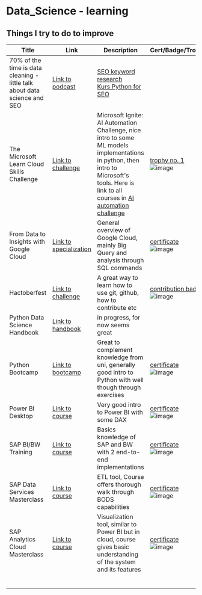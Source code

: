 # Data_Science - learning
## Things I try to do to improve


[comment]: <> (For easier editing:)
[comment]: <> (Links:)
[comment]: <> ([])

|  Title | Link  | Description  | Cert/Badge/Trophy  |
|--|--|--|--|
| 70% of the time is data cleaning - little talk about data science and SEO  | [Link to podcast](https://www.youtube.com/watch?v=MQmMfuTzyA0)  |  [SEO keyword research](https://code.markedmondson.me/search-console-google-analytics-r-keyword-research/) <br />  [Kurs Python for SEO](https://www.jcchouinard.com/python-for-seo/) |   |
| The Microsoft Learn Cloud Skills Challenge | [Link to challenge](https://www.microsoft.com/en-US/cloudskillschallenge/ignite/registration/2022)  | Microsoft Ignite: AI Automation Challenge, nice intro to some ML models implementations in python, then intro to Microsoft's tools. Here is link to all courses in [AI automation challenge](https://learn.microsoft.com/pl-pl/users/cloudskillschallenge/collections/o1qrb5wedm52?WT.mc_id=cloudskillschallenge_8aee1e58-eeb8-409f-b0d0-d15afcc8045c)| [trophy no. 1](https://learn.microsoft.com/en-us/training/achievements/learn.wwl.create-machine-learn-models.trophy?username=MarekKu-5275'>)<br/> ![image](https://user-images.githubusercontent.com/49692939/202159623-f08c5e19-05ca-43b7-a450-cfb62edbe026.png)   |
|  From Data to Insights with Google Cloud | [Link to specialization](https://www.coursera.org/specializations/from-data-to-insights-google-cloud-platform)  | General overview of Google Cloud, mainly Big Query and analysis through SQL commands  | [certificate](https://coursera.org/share/0eb8324b8c0964d41ef4b691ac925607)<br/> ![image](https://user-images.githubusercontent.com/49692939/202164340-85c126f0-541a-4f0d-bb65-8c2b6fcf74e6.png)  |
| Hactoberfest  | [Link to challenge](https://hacktoberfest.com/auth/)  | A great way to learn how to use git, github, how to contribute etc  | [contribution badge](https://www.holopin.io/userbadge/cl9h7t0y9598409l7b6vh1b7q) <br/> ![image](https://user-images.githubusercontent.com/49692939/202165122-6460d41e-c278-451f-ab58-f4e09b09899f.png)   |
| Python Data Science Handbook  | [Link to handbook](https://jakevdp.github.io/PythonDataScienceHandbook/)  | in progress, for now seems great  |   |
| Python Bootcamp  | [Link to bootcamp](https://www.udemy.com/course/complete-python-bootcamp/)  | Great to complement knowledge from uni, generally good intro to Python with well though through exercises  | [certificate](https://user-images.githubusercontent.com/49692939/202153713-e79bb13f-b42f-427e-87eb-1ac9a822455c.png) <br/> ![image](https://user-images.githubusercontent.com/49692939/202166898-489aa700-c14c-404d-82bc-f64a2d39dd5d.png)   |
| Power BI Desktop | [Link to course](https://www.udemy.com/course/microsoft-power-bi-up-running-with-power-bi-desktop/?src=sac&kw=Power+BI+Desktop+for+BI)  | Very good intro to Power BI with some DAX  | [certificate](https://user-images.githubusercontent.com/49692939/202154395-600b92ef-3590-41a2-9c73-6ab6abb002a9.png) <br/> ![image](https://user-images.githubusercontent.com/49692939/202166778-78eedf4f-652a-4625-a116-c50fe52f6c4f.png)  |
| SAP BI/BW Training  | [Link to course](https://www.udemy.com/course/sap-bi-training/)  | Basics knowledge of SAP and BW with 2 end-to-end implementations   | [certificate](https://user-images.githubusercontent.com/49692939/202205208-1e602583-0393-4783-a008-1475130b08ee.png) <br/> ![image](https://user-images.githubusercontent.com/49692939/202205208-1e602583-0393-4783-a008-1475130b08ee.png)  |
| SAP Data Services Masterclass  | [Link to course](https://www.udemy.com/course/sap-bods/)  | ETL tool, Course offers thorough walk through BODS capabilities   | [certificate](https://user-images.githubusercontent.com/49692939/202207220-7ec2f097-143a-49a0-8dc4-c80b2deafa7d.png) <br/> ![image](https://user-images.githubusercontent.com/49692939/202207220-7ec2f097-143a-49a0-8dc4-c80b2deafa7d.png)   |
| SAP Analytics Cloud Masterclass  | [Link to course](https://www.udemy.com/course/sap-analytics-cloud-master-class/)  | Visualization tool, similar to Power BI but in cloud, course gives basic understanding of the system and its features  | [certificate](https://user-images.githubusercontent.com/49692939/202208656-ef32a76d-a44a-4641-a1dd-ef6557e9fa7e.png) <br/> ![image](https://user-images.githubusercontent.com/49692939/202208656-ef32a76d-a44a-4641-a1dd-ef6557e9fa7e.png)  |
|   |   |   |   |
|   |   |   |   |
|   |   |   |   |
|   |   |   |   |
|   |   |   |   |
|   |   |   |   |
